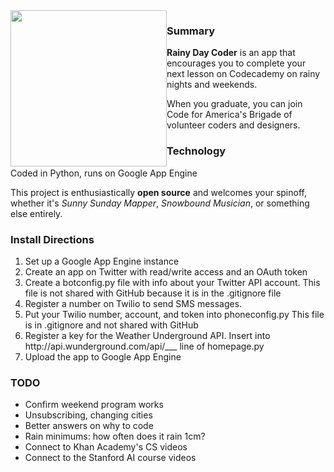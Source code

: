<img src="http://rainydaycoder.appspot.com/logo1.jpg" style="float:left;" width="250"/>

<h3>Summary</h3>
<b>Rainy Day Coder</b> is an app that encourages you to complete your next lesson on Codecademy on rainy nights and weekends.

When you graduate, you can join Code for America's Brigade of volunteer coders and designers.

<h3>Technology</h3>
Coded in Python, runs on Google App Engine

This project is enthusiastically <strong>open source</strong> and welcomes your spinoff, whether it's <i>Sunny Sunday Mapper</i>, <i>Snowbound Musician</i>, or something else entirely.

<h3>Install Directions</h3>
<ol>
<li>Set up a Google App Engine instance</li>
<li>Create an app on Twitter with read/write access and an OAuth token</li>
<li>Create a botconfig.py file with info about your Twitter API account. This file is not shared with GitHub because it is in the .gitignore file</li>
<li>Register a number on Twilio to send SMS messages.</li>
<li>Put your Twilio number, account, and token into phoneconfig.py This file is in .gitignore and not shared with GitHub</li>
<li>Register a key for the Weather Underground API. Insert into http://api.wunderground.com/api/___ line of homepage.py</li>
<li>Upload the app to Google App Engine</li>
</ol>

<h3>TODO</h3>
<ul>
<li>Confirm weekend program works</li>
<li>Unsubscribing, changing cities</li>
<li>Better answers on why to code</li>
<li>Rain minimums: how often does it rain 1cm?</li>
<li>Connect to Khan Academy's CS videos</li>
<li>Connect to the Stanford AI course videos</li>
</ul>

